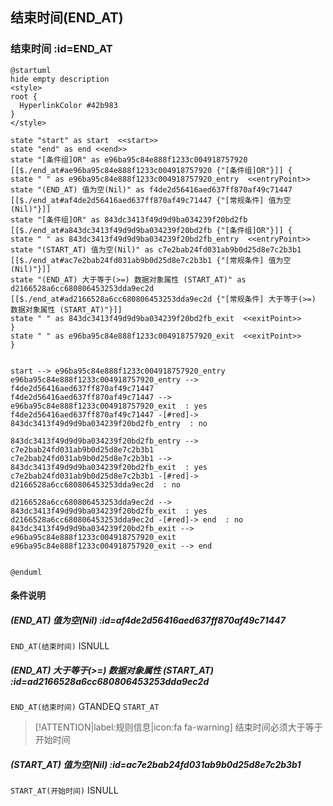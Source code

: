 ## 结束时间(END_AT) <!-- {docsify-ignore-all} -->

   

### 结束时间 :id=END_AT

```plantuml
@startuml
hide empty description
<style>
root {
  HyperlinkColor #42b983
}
</style>

state "start" as start  <<start>>
state "end" as end <<end>>
state "[条件组]OR" as e96ba95c84e888f1233c004918757920 [[$./end_at#ae96ba95c84e888f1233c004918757920 {"[条件组]OR"}]] {
state " " as e96ba95c84e888f1233c004918757920_entry  <<entryPoint>>
state "(END_AT) 值为空(Nil)" as f4de2d56416aed637ff870af49c71447 [[$./end_at#af4de2d56416aed637ff870af49c71447 {"[常规条件] 值为空(Nil)"}]]
state "[条件组]OR" as 843dc3413f49d9d9ba034239f20bd2fb [[$./end_at#a843dc3413f49d9d9ba034239f20bd2fb {"[条件组]OR"}]] {
state " " as 843dc3413f49d9d9ba034239f20bd2fb_entry  <<entryPoint>>
state "(START_AT) 值为空(Nil)" as c7e2bab24fd031ab9b0d25d8e7c2b3b1 [[$./end_at#ac7e2bab24fd031ab9b0d25d8e7c2b3b1 {"[常规条件] 值为空(Nil)"}]]
state "(END_AT) 大于等于(>=) 数据对象属性 (START_AT)" as d2166528a6cc680806453253dda9ec2d [[$./end_at#ad2166528a6cc680806453253dda9ec2d {"[常规条件] 大于等于(>=) 数据对象属性 (START_AT)"}]]
state " " as 843dc3413f49d9d9ba034239f20bd2fb_exit  <<exitPoint>>
}
state " " as e96ba95c84e888f1233c004918757920_exit  <<exitPoint>>
}


start --> e96ba95c84e888f1233c004918757920_entry 
e96ba95c84e888f1233c004918757920_entry --> f4de2d56416aed637ff870af49c71447 
f4de2d56416aed637ff870af49c71447 --> e96ba95c84e888f1233c004918757920_exit  : yes
f4de2d56416aed637ff870af49c71447 -[#red]-> 843dc3413f49d9d9ba034239f20bd2fb_entry  : no

843dc3413f49d9d9ba034239f20bd2fb_entry --> c7e2bab24fd031ab9b0d25d8e7c2b3b1 
c7e2bab24fd031ab9b0d25d8e7c2b3b1 --> 843dc3413f49d9d9ba034239f20bd2fb_exit  : yes
c7e2bab24fd031ab9b0d25d8e7c2b3b1 -[#red]-> d2166528a6cc680806453253dda9ec2d  : no

d2166528a6cc680806453253dda9ec2d --> 843dc3413f49d9d9ba034239f20bd2fb_exit  : yes
d2166528a6cc680806453253dda9ec2d -[#red]-> end  : no
843dc3413f49d9d9ba034239f20bd2fb_exit --> e96ba95c84e888f1233c004918757920_exit 
e96ba95c84e888f1233c004918757920_exit --> end 


@enduml
```

#### 条件说明

##### (END_AT) 值为空(Nil) :id=af4de2d56416aed637ff870af49c71447



`END_AT(结束时间)` ISNULL 

##### (END_AT) 大于等于(>=) 数据对象属性 (START_AT) :id=ad2166528a6cc680806453253dda9ec2d



`END_AT(结束时间)` GTANDEQ  `START_AT`

> [!ATTENTION|label:规则信息|icon:fa fa-warning]
> 结束时间必须大于等于开始时间


##### (START_AT) 值为空(Nil) :id=ac7e2bab24fd031ab9b0d25d8e7c2b3b1



`START_AT(开始时间)` ISNULL 






